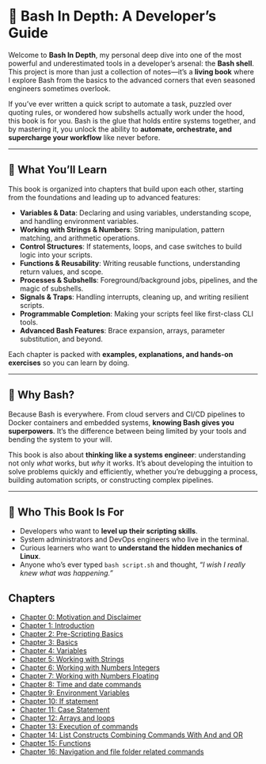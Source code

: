 # 🐚 Bash In Depth: A Developer’s Guide  

Welcome to **Bash In Depth**, my personal deep dive into one of the most powerful and underestimated tools in a developer’s arsenal: the **Bash shell**. This project is more than just a collection of notes—it’s a **living book** where I explore Bash from the basics to the advanced corners that even seasoned engineers sometimes overlook.  

If you’ve ever written a quick script to automate a task, puzzled over quoting rules, or wondered how subshells actually work under the hood, this book is for you. Bash is the glue that holds entire systems together, and by mastering it, you unlock the ability to **automate, orchestrate, and supercharge your workflow** like never before.  

---

## 📖 What You’ll Learn  

This book is organized into chapters that build upon each other, starting from the foundations and leading up to advanced features:  

- **Variables & Data**: Declaring and using variables, understanding scope, and handling environment variables.  
- **Working with Strings & Numbers**: String manipulation, pattern matching, and arithmetic operations.  
- **Control Structures**: If statements, loops, and case switches to build logic into your scripts.  
- **Functions & Reusability**: Writing reusable functions, understanding return values, and scope.  
- **Processes & Subshells**: Foreground/background jobs, pipelines, and the magic of subshells.  
- **Signals & Traps**: Handling interrupts, cleaning up, and writing resilient scripts.  
- **Programmable Completion**: Making your scripts feel like first-class CLI tools.  
- **Advanced Bash Features**: Brace expansion, arrays, parameter substitution, and beyond.  

Each chapter is packed with **examples, explanations, and hands-on exercises** so you can learn by doing.  

---

## 🚀 Why Bash?  

Because Bash is everywhere. From cloud servers and CI/CD pipelines to Docker containers and embedded systems, **knowing Bash gives you superpowers**. It’s the difference between being limited by your tools and bending the system to your will.  

This book is also about **thinking like a systems engineer**: understanding not only *what* works, but *why* it works. It’s about developing the intuition to solve problems quickly and efficiently, whether you’re debugging a process, building automation scripts, or constructing complex pipelines.  

---

## 🎯 Who This Book Is For  

- Developers who want to **level up their scripting skills**.  
- System administrators and DevOps engineers who live in the terminal.  
- Curious learners who want to **understand the hidden mechanics of Linux**.  
- Anyone who’s ever typed `bash script.sh` and thought, *“I wish I really knew what was happening.”*  

## Chapters

* [Chapter 0: Motivation and Disclaimer](./0000-Motivation-and-Disclaimer.md)
* [Chapter 1: Introduction](./0001-Introduction.md)
* [Chapter 2: Pre-Scripting Basics](./0002-Pre-Scripting-Basics.md)
* [Chapter 3: Basics](./0003-Basics.md)
* [Chapter 4: Variables](./0004-Variables.md)
* [Chapter 5: Working with Strings](./0005-Working-with-Strings.md)
* [Chapter 6: Working with Numbers Integers](./0006-Working-with-Numbers-Integers.md)
* [Chapter 7: Working with Numbers Floating](./0007-Working-with-Numbers-Floating.md)
* [Chapter 8: Time and date commands](./0008-Time-and-date-commands.md)
* [Chapter 9: Environment Variables](./0009-Environment-Variables.md)
* [Chapter 10: If statement](./0010-If-statement.md)
* [Chapter 11: Case Statement](./0011-Case-Statement.md)
* [Chapter 12: Arrays and loops](./0012-Arrays-and-loops.md)
* [Chapter 13: Execution of commands](./0013-Execution-of-commands.md)
* [Chapter 14: List Constructs Combining Commands With And and OR](./0014-List-Constructs-Combining-Commands-With-And-and-OR.md)
* [Chapter 15: Functions](./0015-Functions.md)
* [Chapter 16: Navigation and file folder related commands](./0016-Navigation-and-file-folder-related-commands.md)
